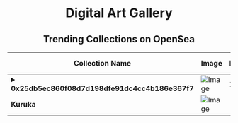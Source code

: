 <div align="center">

# Digital Art Gallery

## Trending Collections on OpenSea

| Collection Name                       | Image                                                                                     | Description                       | OpenSea Link                                                                                          |
|---------------------------------------|-------------------------------------------------------------------------------------------|-----------------------------------|--------------------------------------------------------------------------------------------------------|
| **<details><summary>0x25db5ec860f08d7d198dfe91dc4cc4b186e367f7</summary></details>** | ![Image](https://i.seadn.io/s/raw/files/d4e53ee3f26518ea0a052a14e2b045b1.jpg?w=500&auto=format?w=200&auto=format) | 1 | <details><summary>Link</summary>[0x25db5ec860f08d7d198dfe91dc4cc4b186e367f7](https://opensea.io/collection/0x25db5ec860f08d7d198dfe91dc4cc4b186e367f7)</details> |
| **Kuruka** | ![Image](https://i.seadn.io/s/raw/files/f381d4bc3cb8fa65b62f471c6c25fa17.jpg?w=500&auto=format?w=200&auto=format) |  | <details><summary>Link</summary>[Kuruka](https://opensea.io/collection/kuruka)</details> |

</div>